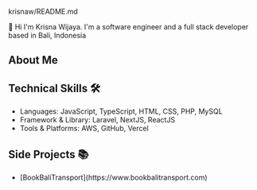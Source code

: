krisnaw/README.md

👋 Hi I'm Krisna Wijaya. I'm a software engineer and a full stack developer based in Bali, Indonesia


## About Me


## Technical Skills 🛠️
<ul>
  <li>Languages: JavaScript, TypeScript, HTML, CSS, PHP, MySQL</li>
  <li>Framework & Library: Laravel, NextJS, ReactJS</li>
  <li>Tools & Platforms: AWS, GitHub, Vercel</li>
</ul>

## Side Projects 📚

<ul>
  <li> [BookBaliTransport](https://www.bookbalitransport.com)</li>
</ul>

